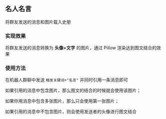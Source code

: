 ## 名人名言
将群友发送的消息和图片载入史册

### 实现效果
将群友发送的消息转换为 **头像+文字** 的图片，通过 Pillow 渲染达到图文结合的效果

### 使用方法
在机器人群聊中发送 ```触发关键词+"名言"``` 并同时引用一条消息即可

如果引用的消息中包含图片，那么图文的结合的时候就会使用该图片；

如果你用消息中包含多张图片，那么只会使用第一张图片；

如果引用的消息中不包含图片，则会使用发送者的头像进行图文结合

